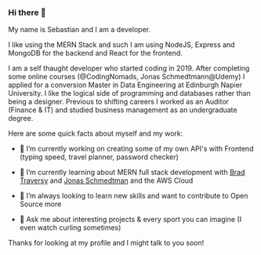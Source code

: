 ### Hi there 👋


My name is Sebastian and I am a developer. 

I like using the MERN Stack and such I am using NodeJS, Express and MongoDB for the backend and React for the frontend.

I am a self thaught developer who started coding in 2019. After completing some online courses (@CodingNomads, Jonas Schmedtmann@Udemy) I applied for a conversion Master in Data Engineering at Edinburgh Napier University. I like the logical side of programming and databases rather than being a designer. Previous to shifting careers I worked as an Auditor (Finance & IT) and studied business management as an undergraduate degree.

Here are some quick facts about myself and my work:

- 🔭 I’m currently working on creating some of my own API's with Frontend (typing speed, travel planner, password checker)

- 🌱 I’m currently learning about MERN full stack development with [Brad Traversy](https://www.traversymedia.com/) and [Jonas Schmedtman](http://jonas.io/) and the AWS Cloud

- 🤔 I’m always looking to learn new skills and want to contribute to Open Source more

- 💬 Ask me about interesting projects & every sport you can imagine (I even watch curling sometimes)


Thanks for looking at my profile and I might talk to you soon!
